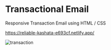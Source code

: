 # Transactional Email
Responsive Transaction Email using HTML / CSS

https://reliable-kashata-e693cf.netlify.app/

![transaction](https://user-images.githubusercontent.com/92110494/194732483-3955768a-d8f8-4c11-ad9e-4e51dc19875f.JPG)
